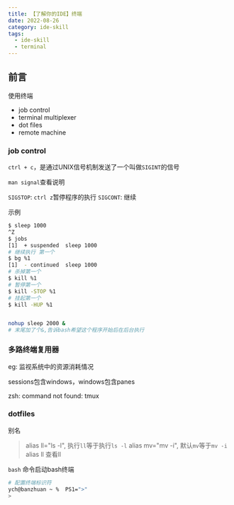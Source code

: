 ```yaml
---
title: 【了解你的IDE】终端
date: 2022-08-26
category: ide-skill
tags:
  - ide-skill
  - terminal
---
```


<!-- more -->

## 前言

使用终端

- job control
- terminal multiplexer
- dot files
- remote machine

### job control

`ctrl + c`，是通过UNIX信号机制发送了一个叫做`SIGINT`的信号

`man signal`查看说明

`SIGSTOP`: `ctrl z`暂停程序的执行
`SIGCONT`: 继续

示例

```bash
$ sleep 1000
^Z
$ jobs
[1]  + suspended  sleep 1000
# 继续执行 第一个
$ bg %1
[1]  - continued  sleep 1000
# 杀掉第一个
$ kill %1
# 暂停第一个
$ kill -STOP %1
# 挂起第一个
$ kill -HUP %1


nohup sleep 2000 &
# 末尾加了个&,告诉bash希望这个程序开始后在后台执行
```

### 多路终端复用器

eg: 监视系统中的资源消耗情况

sessions包含windows，windows包含panes


zsh: command not found: tmux

### dotfiles

别名

> alias ll="ls -l", 执行`ll`等于执行`ls -l`
> alias mv="mv -i", 默认`mv`等于`mv -i`
> alias ll 查看ll

`bash` 命令启动bash终端
```bash
# 配置终端标识符
ych@banzhuan ~ %  PS1=">"
>
```